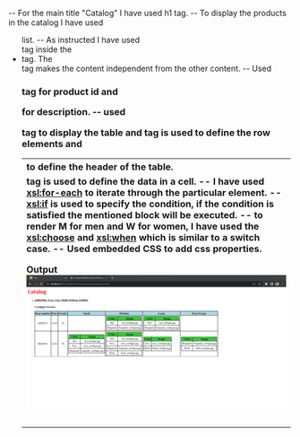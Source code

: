 
-- For the main title "Catalog" I have used h1 tag. 
-- To display the products in the catalog I have used <ul> list.
-- As instructed I have used <article> tag inside the <li> tag. The <article>  tag makes the content independent from the other content.
-- Used <h3> tag for product id and <p> for description. 
-- used <table> tag to display the table and <th> to define the header of the table. <tr> tag is used to define the row elements and <td> tag is used to define the data in a cell. 
-- I have used <xsl:for-each> to iterate through the particular element.
-- <xsl:if> is used to specify the condition, if the condition is satisfied the mentioned block will be executed.
-- to render M for men and W for women, I have used the <xsl:choose> and <xsl:when> which is similar to a switch case.
-- Used embedded CSS to add css properties. 

Output
![image_info](assignment_output.png)